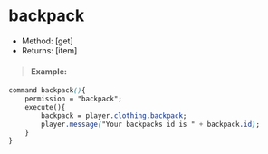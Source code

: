 # backpack

* Method: \[get\]
* Returns: \[item\]

> #### Example:

```css
command backpack(){
    permission = "backpack";
    execute(){
        backpack = player.clothing.backpack;
        player.message("Your backpacks id is " + backpack.id);
    }
}
```


